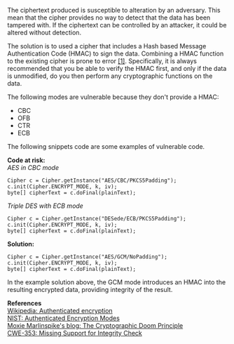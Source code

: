  The ciphertext produced is susceptible to alteration by an adversary. This mean that the cipher provides no way to detect that the data has been tampered with. If the ciphertext can be controlled by an attacker, it could be altered without detection.

The solution is to used a cipher that includes a Hash based Message Authentication Code (HMAC) to sign the data. Combining a HMAC function to the existing cipher is prone to error [[1]](http://www.thoughtcrime.org/blog/the-cryptographic-doom-principle/). Specifically, it is always recommended that you be able to verify the HMAC first, and only if the data is unmodified, do you then perform any cryptographic functions on the data.

The following modes are vulnerable because they don't provide a HMAC:  
 - CBC  
 - OFB  
 - CTR  
 - ECB  
  
 The following snippets code are some examples of vulnerable code.  
  
**Code at risk:**  
_AES in CBC mode_

```
Cipher c = Cipher.getInstance("AES/CBC/PKCS5Padding");
c.init(Cipher.ENCRYPT_MODE, k, iv);
byte[] cipherText = c.doFinal(plainText);
```
  
_Triple DES with ECB mode_  

```
Cipher c = Cipher.getInstance("DESede/ECB/PKCS5Padding");
c.init(Cipher.ENCRYPT_MODE, k, iv);
byte[] cipherText = c.doFinal(plainText);
```

**Solution:**

```
Cipher c = Cipher.getInstance("AES/GCM/NoPadding");
c.init(Cipher.ENCRYPT_MODE, k, iv);
byte[] cipherText = c.doFinal(plainText);
```

In the example solution above, the GCM mode introduces an HMAC into the resulting encrypted data, providing integrity of the result.

  

**References**  
[Wikipedia: Authenticated encryption](http://en.wikipedia.org/wiki/Authenticated_encryption)  
[NIST: Authenticated Encryption Modes](http://csrc.nist.gov/groups/ST/toolkit/BCM/modes_development.html#01)  
[Moxie Marlinspike's blog: The Cryptographic Doom Principle](http://www.thoughtcrime.org/blog/the-cryptographic-doom-principle/)  
[CWE-353: Missing Support for Integrity Check](http://cwe.mitre.org/data/definitions/353.html)


